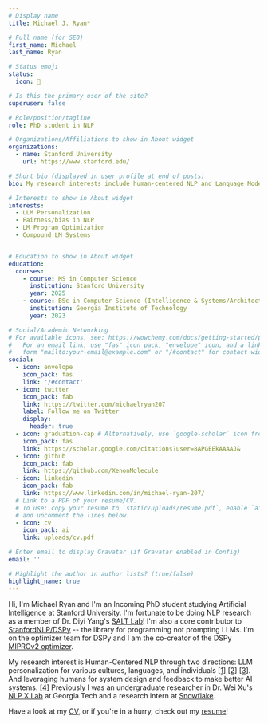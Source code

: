 ```yaml
---
# Display name
title: Michael J. Ryan*

# Full name (for SEO)
first_name: Michael
last_name: Ryan

# Status emoji
status:
  icon: 👾

# Is this the primary user of the site?
superuser: false

# Role/position/tagline
role: PhD student in NLP

# Organizations/Affiliations to show in About widget
organizations:
  - name: Stanford University
    url: https://www.stanford.edu/

# Short bio (displayed in user profile at end of posts)
bio: My research interests include human-centered NLP and Language Model Programming with DSPy

# Interests to show in About widget
interests:
  - LLM Personalization
  - Fairness/bias in NLP
  - LM Program Optimization
  - Compound LM Systems


# Education to show in About widget
education:
  courses:
    - course: MS in Computer Science
      institution: Stanford University
      year: 2025
    - course: BSc in Computer Science (Intelligence & Systems/Architecture)
      institution: Georgia Institute of Technology
      year: 2023

# Social/Academic Networking
# For available icons, see: https://wowchemy.com/docs/getting-started/page-builder/#icons
#   For an email link, use "fas" icon pack, "envelope" icon, and a link in the
#   form "mailto:your-email@example.com" or "/#contact" for contact widget.
social:
  - icon: envelope
    icon_pack: fas
    link: '/#contact'
  - icon: twitter
    icon_pack: fab
    link: https://twitter.com/michaelryan207
    label: Follow me on Twitter
    display:
      header: true
  - icon: graduation-cap # Alternatively, use `google-scholar` icon from `ai` icon pack
    icon_pack: fas
    link: https://scholar.google.com/citations?user=8APGEEkAAAAJ&
  - icon: github
    icon_pack: fab
    link: https://github.com/XenonMolecule
  - icon: linkedin
    icon_pack: fab
    link: https://www.linkedin.com/in/michael-ryan-207/
  # Link to a PDF of your resume/CV.
  # To use: copy your resume to `static/uploads/resume.pdf`, enable `ai` icons in `params.yaml`,
  # and uncomment the lines below.
  - icon: cv
    icon_pack: ai
    link: uploads/cv.pdf

# Enter email to display Gravatar (if Gravatar enabled in Config)
email: ''

# Highlight the author in author lists? (true/false)
highlight_name: true
---
```


Hi, I'm Michael Ryan and I'm an Incoming PhD student studying Artificial Intelligence at Stanford University.  I'm fortunate to be doing NLP research as a member of Dr. Diyi Yang's [SALT Lab](https://cs.stanford.edu/~diyiy/group.html)!  I'm also a core contributor to [StanfordNLP/DSPy](https://dspy.ai) -- the library for programming not prompting LLMs. I'm on the optimizer team for DSPy and I am the co-creator of the DSPy [MIPROv2 optimizer](https://dspy.ai/deep-dive/optimizers/miprov2).

My research interest is Human-Centered NLP through two directions: LLM personalization for various cultures, languages, and individuals [[1]](https://aclanthology.org/2024.acl-long.853.pdf) [[2]](https://aclanthology.org/2024.acl-long.862.pdf) [[3]](https://aclanthology.org/2025.acl-long.397.pdf). And leveraging humans for system design and feedback to make better AI systems. [[4]](https://aclanthology.org/2024.emnlp-main.525/) Previously I was an undergraduate researcher in Dr. Wei Xu's [NLP X Lab](https://cocoxu.github.io/#advise) at Georgia Tech and a research intern at [Snowflake](https://www.snowflake.com/en/).

Have a look at my [CV](/uploads/cv.pdf), or if you're in a hurry, check out my [resume](/uploads/resume.pdf)!